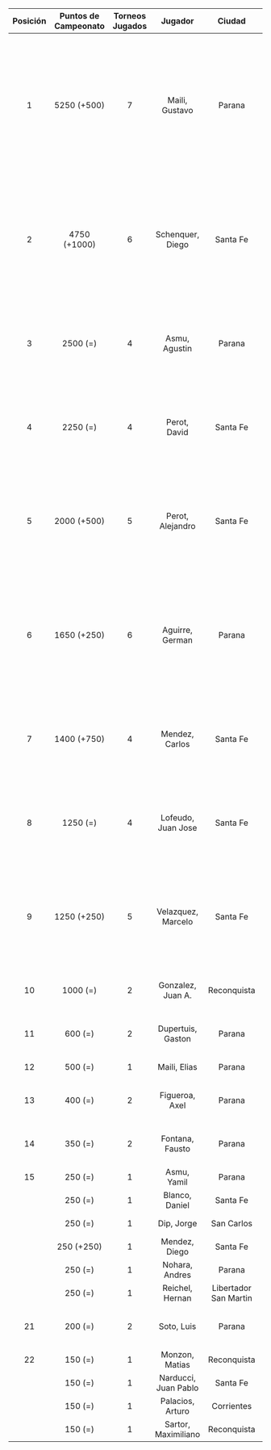 |  Posición  |  Puntos de Campeonato  |  Torneos Jugados  |       Jugador        |        Ciudad         |  Afiliación  |                                    Puntos sumados                                    |
|:----------:|:----------------------:|:-----------------:|:--------------------:|:---------------------:|:------------:|:------------------------------------------------------------------------------------:|
|     1      |      5250 (+500)       |         7         |    Maili, Gustavo    |        Parana         |   Aspatem    | 1000 (T06) + 1000 (T02) + 1000 (T01) + 750 (T03) + 500 (T05) + 500 (T04) + 500 (T07) |
|     2      |      4750 (+1000)      |         6         |   Schenquer, Diego   |       Santa Fe        |   Atemeli    |       1000 (T07) + 1000 (T05) + 750 (T04) + 750 (T06) + 750 (T01) + 500 (T02)        |
|     3      |        2500 (=)        |         4         |    Asmu, Agustin     |        Parana         |   Aspatem    |                    1000 (T03) + 750 (T05) + 500 (T01) + 250 (T02)                    |
|     4      |        2250 (=)        |         4         |     Perot, David     |       Santa Fe        |   Atemeli    |                    1000 (T04) + 500 (T02) + 500 (T05) + 250 (T06)                    |
|     5      |      2000 (+500)       |         5         |   Perot, Alejandro   |       Santa Fe        |   Atemeli    |              500 (T06) + 500 (T04) + 500 (T07) + 250 (T05) + 250 (T02)               |
|     6      |      1650 (+250)       |         6         |   Aguirre, German    |        Parana         |   Aspatem    |        500 (T03) + 250 (T05) + 250 (T07) + 250 (T06) + 250 (T01) + 150 (T02)         |
|     7      |      1400 (+750)       |         4         |    Mendez, Carlos    |       Santa Fe        |   Atemeli    |                    750 (T07) + 250 (T06) + 250 (T04) + 150 (T05)                     |
|     8      |        1250 (=)        |         4         |  Lofeudo, Juan Jose  |       Santa Fe        |   Atemeli    |                    500 (T01) + 250 (T05) + 250 (T02) + 250 (T04)                     |
|     9      |      1250 (+250)       |         5         |  Velazquez, Marcelo  |       Santa Fe        |   AteMeLi    |              250 (T05) + 250 (T07) + 250 (T02) + 250 (T01) + 250 (T04)               |
|     10     |        1000 (=)        |         2         |  Gonzalez, Juan A.   |      Reconquista      |    ATMAR     |                                750 (T02) + 250 (T01)                                 |
|     11     |        600 (=)         |         2         |  Dupertuis, Gaston   |        Parana         |   Aspatem    |                                500 (T06) + 100 (T05)                                 |
|     12     |        500 (=)         |         1         |     Maili, Elias     |        Parana         |   Aspatem    |                                      500 (T03)                                       |
|     13     |        400 (=)         |         2         |    Figueroa, Axel    |        Parana         |   Aspatem    |                                250 (T03) + 150 (T01)                                 |
|     14     |        350 (=)         |         2         |   Fontana, Fausto    |        Parana         |   Aspatem    |                                250 (T03) + 100 (T04)                                 |
|     15     |        250 (=)         |         1         |     Asmu, Yamil      |        Parana         |   Aspatem    |                                      250 (T03)                                       |
|            |        250 (=)         |         1         |    Blanco, Daniel    |       Santa Fe        |   Atemeli    |                                      250 (T04)                                       |
|            |        250 (=)         |         1         |      Dip, Jorge      |      San Carlos       |   Atemeli    |                                      250 (T06)                                       |
|            |       250 (+250)       |         1         |    Mendez, Diego     |       Santa Fe        |   Atemeli    |                                      250 (T07)                                       |
|            |        250 (=)         |         1         |    Nohara, Andres    |        Parana         | Tiro Federal |                                      250 (T03)                                       |
|            |        250 (=)         |         1         |   Reichel, Hernan    | Libertador San Martin |     CRL      |                                      250 (T01)                                       |
|     21     |        200 (=)         |         2         |      Soto, Luis      |        Parana         | Tiro Federal |                                100 (T04) + 100 (T05)                                 |
|     22     |        150 (=)         |         1         |    Monzon, Matias    |      Reconquista      |    ATMAR     |                                      150 (T02)                                       |
|            |        150 (=)         |         1         | Narducci, Juan Pablo |       Santa Fe        |   Atemeli    |                                      150 (T04)                                       |
|            |        150 (=)         |         1         |   Palacios, Arturo   |      Corrientes       |     FCTM     |                                      150 (T02)                                       |
|            |        150 (=)         |         1         | Sartor, Maximiliano  |      Reconquista      |    ATMAR     |                                      150 (T02)                                       |